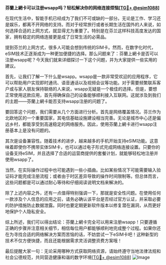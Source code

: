 **芬蘭上網卡可以注册wsapp吗？轻松解决你的网络连接烦恼[[TG💪+ @esim1088](https://t.me/s/esim1088)]**

在现代生活中，智能手机已经成为了我们不可或缺的一部分。无论是工作、学习还是娱乐，都离不开网络的支持。而对于经常旅行或者长期生活在国外的人来说，如何选择合适的上网方式，就显得尤为重要了。特别是在芬兰这样科技高度发达的国家，拥有稳定的网络连接更是成了日常生活的必需品。

提到芬兰的上网方式，很多人可能会想到传统的SIM卡。然而，在数字化时代，eSIM技术正逐渐成为一种更加便捷的选择。那么问题来了：芬蘭上網卡是否可以注册wsapp呢？今天我们就来详细探讨一下这个问题，并为大家提供一些实用的建议。

首先，让我们了解一下什么是wsapp。wsapp是一款非常受欢迎的应用程序，它可以帮助用户实现即时通讯、语音通话以及视频会议等功能。对于需要频繁联系客户或与家人朋友保持联络的人来说，wsapp无疑是一个极佳的选择。但是，要想正常使用这款应用，首先得确保自己的设备能够顺利接入互联网。这就涉及到我们的主题——芬蘭上網卡能否支持wsapp注册的问题了。

要回答这个问题，我们需要从几个方面进行分析。首先是网络覆盖情况。芬兰作为北欧地区的一个重要国家，其电信基础设施建设相当完善。无论是城市中心还是偏远乡村，都能享受到高速稳定的网络服务。因此，使用芬蘭上網卡进行wsapp注册基本上是没有问题的。

其次是设备兼容性。随着技术的进步，越来越多的手机开始支持eSIM功能。这意味着即使你不携带实体SIM卡，也可以通过电子形式完成网络连接设置。只要你的设备支持eSIM，并且选择了合适的运营商提供的套餐计划，就能够轻松地注册并使用wsapp了。

当然，在实际操作过程中也可能遇到一些小插曲。比如某些情况下可能需要输入验证码才能完成注册流程；或者由于时区差异导致的操作时间限制等。但总体而言，这些问题都是可以通过耐心等待和仔细阅读说明文档来解决的。

除了上述内容之外，还有一点值得特别强调一下，那就是安全性问题。在使用任何一款涉及个人信息的应用之前，请务必确认该平台是否经过官方认证，并采取必要的防护措施防止数据泄露。同时也要定期更新软件版本以修复潜在漏洞，从而更好地保护个人隐私安全。

综上所述，我们可以得出结论：芬蘭上網卡完全可以用来注册wsapp！只要遵循正确的步骤并注意相关细节，相信每位用户都能够顺利地完成整个过程。如果你还在为寻找合适的网络解决方案而苦恼的话，不妨尝试一下eSIM卡吧！这种新型的技术不仅方便快捷，而且还能根据需求灵活调整资费方案哦！

最后提醒大家一句：无论采用哪种方式获取网络资源，请始终遵守当地法律法规和社会公德规范，共同营造健康和谐的数字环境[[TG💪+ @esim1088](https://t.me/s/esim1088)] ![Image](https://i.postimg.cc/4NQfJmqS/Snipaste-2025-05-13-00-14-12.png)